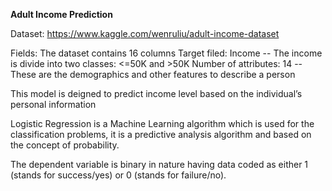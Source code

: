 **Adult Income Prediction**

Dataset: https://www.kaggle.com/wenruliu/adult-income-dataset

Fields: The dataset contains 16 columns
Target filed: Income
-- The income is divide into two classes: <=50K and >50K
Number of attributes: 14
-- These are the demographics and other features to describe a person

This model is deigned to predict income level based on the individual’s personal information

Logistic Regression is a Machine Learning algorithm which is used for the classification problems, it is a predictive analysis algorithm and based on the concept of probability.

The dependent variable is binary in nature having data coded as either 1 (stands for success/yes) or 0 (stands for failure/no).

